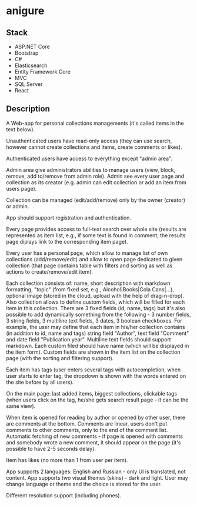 # anigure

## Stack
- ASP.NET Core
- Bootstrap
- C#
- Elasticsearch
- Entity Framework Core
- MVC
- SQL Server
- React

## Description

A Web-app for personal collections managements (it's called items in the text below).

Unauthenticated users have read-only access (they can use search, however cannot create collections and items, create comments or likes).

Authenticated users have access to everything except "admin area".

Admin area give administrators abilities to manage users (view, block, remove, add to/remove from admin role). Admin see every user page and collection as its creator (e.g. admin can edit collection or add an item from users page). 

Collection can be managed (edit/add/remove) only by the owner (creator) or admin.

App should support registration and authentication.

Every page provides access to full-text search over whole site (results are represented as item list, e.g., if some text is found in comment, the results page diplays link to the corresponding item page).

Every user has a personal page, which allow to manage list of own collections (add/remove/edit) and allow to open page dedicated to given collection (that page contains table with filters and sorting as well as actions to create/remove/edit item).

Each collection consists of: name, short description with markdown formatting, "topic" (from fixed set, e.g., Alcohol|Books|Cola Cans|...), optional image (stored in the cloud, upload with the help of drag-n-drop). Also collection allows to define custom fields, which will be filled for each item in this collection. There are 3 fixed fields (id, name, tags) but it's also possible to add dynamically something from the following - 3 number fields, 3 string fields, 3 multiline text fields, 3 dates, 3 boolean checkboxes. For example, the user may define that each item in his/her collection contains (in addition to id, name and tags) string field "Author", text field "Comment" and date field "Publication year". Multiline text fields should support markdown. Each custom filed should have name (which will be displayed in the item form). Custom fields are shown in the item list on the collection page (with the sorting and filtering support).

Each item has tags (user enters several tags with autocompletion, when user starts to enter tag, the dropdown is shown with the words entered on the site before by all users).

On the main page: last added items, biggest collections, clickable tags (when users click on the tag, he/she gets search result page - it can be the same view).

When item is opened for reading by author or opened by other user, there are comments at the bottom. Comments are linear, users don't put comments to other comments, only to the end of the comment list. Automatic fetching of new comments - if page is opened with comments and somebody wrote a new comment, it should appear on the page (it's possible to have 2-5 seconds delay).

Item has likes (no more than 1 from user per item).

App supports 2 languages: English and Russian - only UI is translated, not content. App supports two visual themes (skins) - dark and light. User may change language or theme and the choice is stored for the user.

Different resolution support (including phones).
